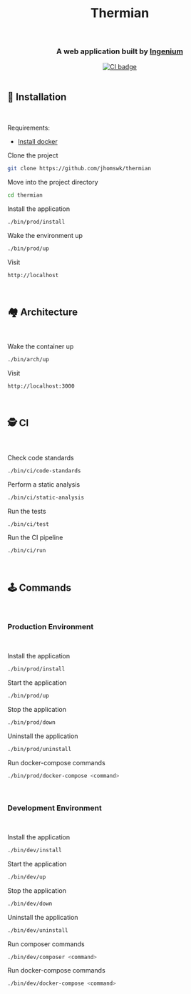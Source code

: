 <div align="center">
	<h1>Thermian</h1>
    <br/>
	<h3>A web application built by <a href="http://ingenium.uclm.es">Ingenium</a></h3>
	<a href="https://github.com/jhomswk/thermian/blob/master/.github/workflows/ci.yml">
		<img src="https://github.com/jhomswk/thermian/actions/workflows/ci.yml/badge.svg" alt="CI badge"/>
	</a>
</div>

<br />

## :rocket: Installation

<br />

Requirements:
- [Install docker](https://www.docker.com/get-started)

Clone the project
```bash
git clone https://github.com/jhomswk/thermian
```

Move into the project directory
```bash
cd thermian
```

Install the application
```bash
./bin/prod/install
```

Wake the environment up
```bash
./bin/prod/up
```

Visit
```bash
http://localhost
```

<br />

## :houses: Architecture

<br />

Wake the container up
```bash
./bin/arch/up
```

Visit
```bash
http://localhost:3000
```

<br />

## :detective: CI

<br />

Check code standards
```bash
./bin/ci/code-standards
```

Perform a static analysis
```bash
./bin/ci/static-analysis
```

Run the tests
```bash
./bin/ci/test
```

Run the CI pipeline
```bash
./bin/ci/run
```

<br />

## :joystick: Commands

<br />

### Production Environment

<br />


Install the application
```bash
./bin/prod/install
```

Start the application
```bash
./bin/prod/up
```

Stop the application
```bash
./bin/prod/down
```

Uninstall the application
```bash
./bin/prod/uninstall
```

Run docker-compose commands
```bash
./bin/prod/docker-compose <command>
```

<br />

### Development Environment

<br />

Install the application
```bash
./bin/dev/install
```

Start the application
```bash
./bin/dev/up
```

Stop the application
```bash
./bin/dev/down
```

Uninstall the application
```bash
./bin/dev/uninstall
```

Run composer commands
```bash
./bin/dev/composer <command>
```

Run docker-compose commands
```bash
./bin/dev/docker-compose <command>
```
